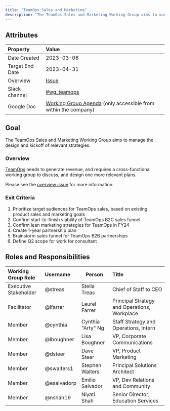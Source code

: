 ```yaml
---
title: "TeamOps Sales and Marketing"
description: "The TeamOps Sales and Marketing Working Group aims to manage the design and kickoff of relevant strategies."
---
```


## Attributes

| Property        | Value                                                                                                                                             |
|:----------------|:--------------------------------------------------------------------------------------------------------------------------------------------------|
| Date Created    | 2023-03-06                                                                                                                                        |
| Target End Date | 2023-04-31                                                                                                                                        |
| Overview        | [Issue](https://gitlab.com/gitlab-com/ceo-chief-of-staff-team/workplace/teamops-fy24-q1/-/issues/3)   |
| Slack channel   | [#wg_teamops](https://gitlab.slack.com/archives/C050C7WFE1X)   |
| Google Doc      | [Working Group Agenda](https://drive.google.com/drive/search?q=TeamOps%20Marketing%20Working%20Group%20Agenda%20FY24-Q1) (only accessible from within the company) |

## Goal

The TeamOps Sales and Marketing Working Group aims to manage the design and kickoff of relevant strategies.

### Overview

[TeamOps](https://handbook.gitlab.com/handbook/teamops/direction/) needs to generate revenue, and requires a cross-functional working group to discuss, and design one more relevant plans.

Please see the [overview issue](https://gitlab.com/gitlab-com/ceo-chief-of-staff-team/workplace/teamops-fy24-q1/-/issues/3) for more information.

### Exit Criteria

1. Prioritize target audiences for TeamOps sales, based on existing product sales and marketing goals
1. Confirm start-to-finish viability of TeamOps B2C sales funnel
1. Confirm lean marketing strategies for TeamOps in FY24
1. Create 1-year partnership plan
1. Brainstorm sales funnel for TeamOps B2B partnerships
1. Define Q2 scope for work for consultant

## Roles and Responsibilities

| Working Group Role      | Username        | Person                                                                   | Title                                                           |
| :---------------------- | :-------------- | ------------------------------------------------------------------------ | :-------------------------------------------------------------- |
| Executive Stakeholder   | @streas | Stella Treas | Chief of Staff to CEO |
| Facilitator             | @lfarrer | Laurel Farrer | Principal Strategy and Operations, Workplace |
| Member                  | @cynthia | Cynthia "Arty" Ng | Staff Strategy and Operations, Intern |
| Member                  | @lboughner | Lisa Boughner | VP, Corporate Communications |
| Member                  | @dsteer | Dave Steer | VP, Product Marketing |
| Member                  | @swalters1 | Stephen Walters | Principal Solutions Architect |
| Member                  | @esalvadorp | Emilio Salvador | VP, Dev Relations and Community |
| Member                  | @nshah19 | Niyati Shah | Senior Director, Education Services |
